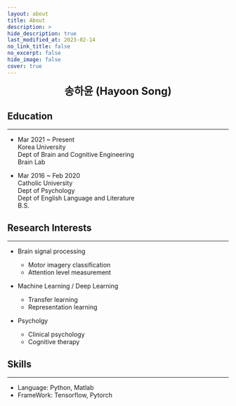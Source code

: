 ```yaml
---
layout: about
title: About
description: >
hide_description: true
last_modified_at: 2023-02-14
no_link_title: false 
no_excerpt: false 
hide_image: false
cover: true
---
```


<center>
<span style=
"font-size:170%;
font-weight:bold">
송하윤 (Hayoon Song)
</span>
</center>

## Education
---
* Mar 2021 ~ Present   
Korea University   
Dept of Brain and Cognitive Engineering   
Brain Lab

* Mar 2016 ~ Feb 2020   
Catholic University   
Dept of Psychology   
Dept of English Language and Literature   
B.S.   

## Research Interests
---
* Brain signal processing
  - Motor imagery classification
  - Attention level measurement

* Machine Learning / Deep Learning
  - Transfer learning
  - Representation learning

* Psycholgy
  - Clinical psychology
  - Cognitive therapy

## Skills
---
* Language: Python, Matlab
* FrameWork: Tensorflow, Pytorch